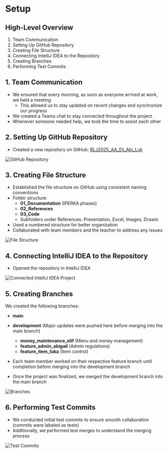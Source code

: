 # Setup

## High-Level Overview
1. Team Communication
2. Setting Up GitHub Repository
3. Creating File Structure
4. Connecting IntelliJ IDEA to the Repository
5. Creating Branches
6. Performing Test Commits

## 1. Team Communication
* We ensured that every morning, as soon as everyone arrived at work, we held a meeting
  * This allowed us to stay updated on recent changes and synchronize our progress
* We created a Teams chat to stay connected throughout the project
* Whenever someone needed help, we took the time to assist each other

## 2. Setting Up GitHub Repository
* Created a new repository on GitHub: [BLJ2025_AA_Eli_Abi_Luk](https://github.com/Coding-Bz/BLJ2025_AA_Eli_Abi_Luk)

![GitHub Repository]()

## 3. Creating File Structure
* Established the file structure on GitHub using consistent naming conventions
* Folder structure:
  * **01_Documentation** (IPERKA phases)
  * **02_References**
  * **03_Code**
  * Subfolders under References: Presentation, Excel, Images, Drawio
* Used a numbered structure for better organization
* Collaborated with team members and the teacher to address any issues

![File Structure]()

## 4. Connecting IntelliJ IDEA to the Repository
* Opened the repository in IntelliJ IDEA

![Connected IntelliJ IDEA Project]()

## 5. Creating Branches
We created the following branches:
  * **main**
  * **development** (Major updates were pushed here before merging into the main branch)
    * **money_maintenance_elif** (Menu and money management)
    * **feature_admin_abigail** (Admin regulations)
    * **feature_item_luka** (Item control)

* Each team member worked on their respective feature branch until completion before merging into the development branch
* Once the project was finalized, we merged the development branch into the main branch

![Branches]()

## 6. Performing Test Commits
* We conducted initial test commits to ensure smooth collaboration (commits were labeled as tests)
* Additionally, we performed test merges to understand the merging process

![Test Commits]()


